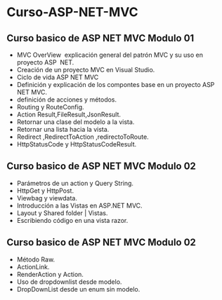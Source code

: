 # Curso-ASP-NET-MVC

## Curso basico de ASP NET MVC Modulo 01

* MVC OverView  explicación general del patrón MVC y su uso en proyecto ASP  NET.
* Creación de un proyecto MVC en Visual Studio.
* Ciclo de vida ASP NET MVC
* Definición y explicación de los compontes base en un proyecto ASP NET MVC.
* definición de acciones y métodos.
* Routing y RouteConfig.
* Action Result,FileResult,JsonResult.
* Retornar una clase del modelo a la vista.
* Retornar una lista hacia la vista.
* Redirect ,RedirectToAction ,redirectoToRoute.
* HttpStatusCode y HttpStatusCodeResult.

## Curso basico de ASP NET MVC Modulo 02

*	Parámetros de un action y Query String.
* HttpGet y HttpPost.
*	Viewbag y viewdata.
*	Introducción a las Vistas en ASP.NET MVC.
*	Layout y Shared folder | Vistas.
*	Escribiendo código en una vista razor.



## Curso basico de ASP NET MVC Modulo 02


* Método Raw.
* ActionLink.
* RenderAction y Action.
* Uso de dropdownlist desde modelo.
* DropDownList desde un enum sin modelo.

